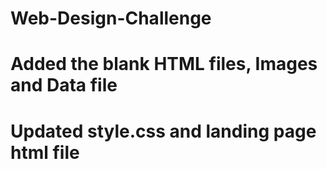 # Web-Design-Challenge

# Added the blank HTML files, Images and Data file

# Updated style.css and landing page html file
